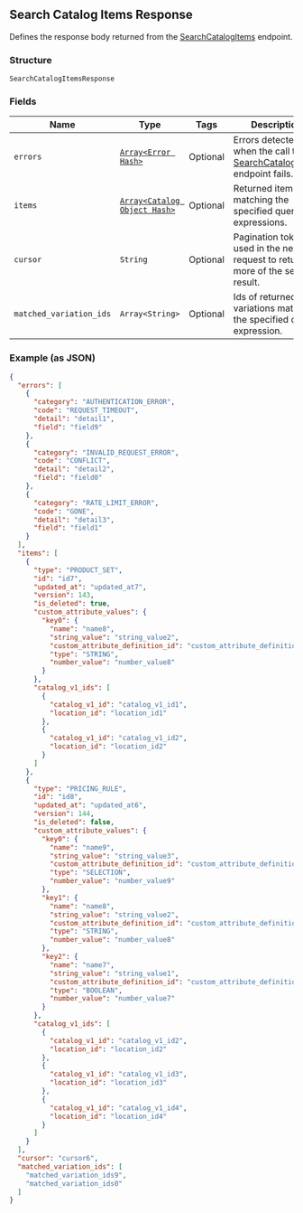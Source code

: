 ## Search Catalog Items Response

Defines the response body returned from the [SearchCatalogItems](#endpoint-Catalog-SearchCatalogItems) endpoint.

### Structure

`SearchCatalogItemsResponse`

### Fields

| Name | Type | Tags | Description |
|  --- | --- | --- | --- |
| `errors` | [`Array<Error Hash>`](/doc/models/error.md) | Optional | Errors detected when the call to [SearchCatalogItems](#endpoint-Catalog-SearchCatalogItems) endpoint fails. |
| `items` | [`Array<Catalog Object Hash>`](/doc/models/catalog-object.md) | Optional | Returned items matching the specified query expressions. |
| `cursor` | `String` | Optional | Pagination token used in the next request to return more of the search result. |
| `matched_variation_ids` | `Array<String>` | Optional | Ids of returned item variations matching the specified query expression. |

### Example (as JSON)

```json
{
  "errors": [
    {
      "category": "AUTHENTICATION_ERROR",
      "code": "REQUEST_TIMEOUT",
      "detail": "detail1",
      "field": "field9"
    },
    {
      "category": "INVALID_REQUEST_ERROR",
      "code": "CONFLICT",
      "detail": "detail2",
      "field": "field0"
    },
    {
      "category": "RATE_LIMIT_ERROR",
      "code": "GONE",
      "detail": "detail3",
      "field": "field1"
    }
  ],
  "items": [
    {
      "type": "PRODUCT_SET",
      "id": "id7",
      "updated_at": "updated_at7",
      "version": 143,
      "is_deleted": true,
      "custom_attribute_values": {
        "key0": {
          "name": "name8",
          "string_value": "string_value2",
          "custom_attribute_definition_id": "custom_attribute_definition_id4",
          "type": "STRING",
          "number_value": "number_value8"
        }
      },
      "catalog_v1_ids": [
        {
          "catalog_v1_id": "catalog_v1_id1",
          "location_id": "location_id1"
        },
        {
          "catalog_v1_id": "catalog_v1_id2",
          "location_id": "location_id2"
        }
      ]
    },
    {
      "type": "PRICING_RULE",
      "id": "id8",
      "updated_at": "updated_at6",
      "version": 144,
      "is_deleted": false,
      "custom_attribute_values": {
        "key0": {
          "name": "name9",
          "string_value": "string_value3",
          "custom_attribute_definition_id": "custom_attribute_definition_id3",
          "type": "SELECTION",
          "number_value": "number_value9"
        },
        "key1": {
          "name": "name8",
          "string_value": "string_value2",
          "custom_attribute_definition_id": "custom_attribute_definition_id4",
          "type": "STRING",
          "number_value": "number_value8"
        },
        "key2": {
          "name": "name7",
          "string_value": "string_value1",
          "custom_attribute_definition_id": "custom_attribute_definition_id5",
          "type": "BOOLEAN",
          "number_value": "number_value7"
        }
      },
      "catalog_v1_ids": [
        {
          "catalog_v1_id": "catalog_v1_id2",
          "location_id": "location_id2"
        },
        {
          "catalog_v1_id": "catalog_v1_id3",
          "location_id": "location_id3"
        },
        {
          "catalog_v1_id": "catalog_v1_id4",
          "location_id": "location_id4"
        }
      ]
    }
  ],
  "cursor": "cursor6",
  "matched_variation_ids": [
    "matched_variation_ids9",
    "matched_variation_ids0"
  ]
}
```

